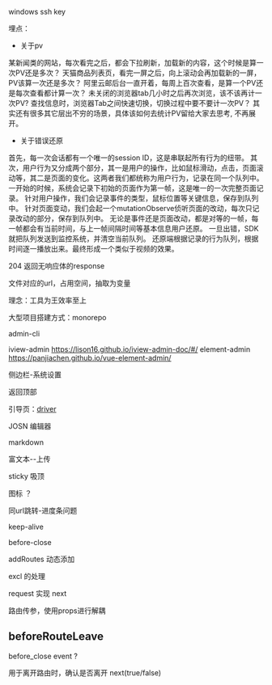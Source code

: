 

windows ssh key


埋点：

+ 关于pv

某新闻类的网站，每次看完之后，都会下拉刷新，加载新的内容，这个时候是算一次PV还是多次？
天猫商品列表页，看完一屏之后，向上滚动会再加载新的一屏，PV该算一次还是多次？
阿里云邮后台一直开着，每周上百次查看，是算一个PV还是每次查看都计算一次？
未关闭的浏览器tab几小时之后再次浏览，该不该再计一次PV?
查找信息时，浏览器Tab之间快速切换，切换过程中要不要计一次PV？
其实还有很多其它层出不穷的场景，具体该如何去统计PV留给大家去思考, 不再展开。

+ 关于错误还原

首先，每一次会话都有一个唯一的session ID，这是串联起所有行为的纽带。
其次，用户行为又分成两个部分，其一是用户的操作，比如鼠标滑动，点击，页面滚动等，其二是页面的变化。这两者我们都统称为用户行为，记录在同一个队列中。
一开始的时候，系统会记录下初始的页面作为第一帧，这是唯一的一次完整页面记录。
针对用户操作，我们会记录事件的类型，鼠标位置等关键信息，保存到队列中。
针对页面变动，我们会起一个mutationObserve侦听页面的改动，每次只记录改动的部分，保存到队列中。
无论是事件还是页面改动，都是对等的一帧，每一帧都会有当前时间，与上一帧间隔时间等基本信息用户还原。
一旦出错，SDK就把队列发送到监控系统，并清空当前队列。
还原端根据记录的行为队列，根据时间逐一播放出来。最终形成一个类似于视频的效果。

204 返回无响应体的response

文件对应的url，占用空间，抽取为变量



理念：工具为王效率至上

大型项目搭建方式：monorepo 

admin-cli

iview-admin https://lison16.github.io/iview-admin-doc/#/
element-admin https://panjiachen.github.io/vue-element-admin/

侧边栏-系统设置

返回顶部

引导页：[driver](https://github.com/kamranahmedse/driver.js)

JOSN 编辑器

markdown

富文本--上传

sticky 吸顶

图标 ？

同url跳转-进度条问题

keep-alive

before-close

addRoutes 动态添加

excl 的处理

request 实现 next

路由传参，使用props进行解耦

## beforeRouteLeave  

before_close event ?

用于离开路由时，确认是否离开 next(true/false)